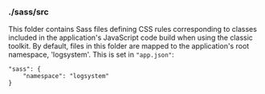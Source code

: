 ### ./sass/src

This folder contains Sass files defining CSS rules corresponding to classes
included in the application's JavaScript code build when using the classic toolkit.
By default, files in this folder are mapped to the application's root namespace, 'logsystem'.
This is set in `"app.json"`:

    "sass": {
        "namespace": "logsystem"
    }